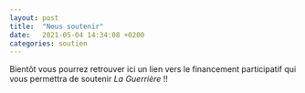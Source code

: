 ```yaml
---
layout: post
title:  "Nous soutenir"
date:   2021-05-04 14:34:08 +0200
categories: soutien
---
```


Bientôt vous pourrez retrouver ici un lien vers le financement participatif qui vous permettra de soutenir *La Guerrière* !!
